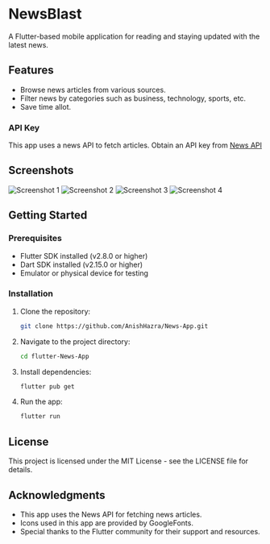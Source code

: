 # NewsBlast

A Flutter-based mobile application for reading and staying updated with the latest news.

## Features

- Browse news articles from various sources.
- Filter news by categories such as business, technology, sports, etc.
- Save time allot.

### API Key

This app uses a news API to fetch articles. Obtain an API key from [News API](https://newsapi.org/) 


## Screenshots

![Screenshot 1](https://github.com/AnishHazra/News-App/assets/121759157/534d8c68-da8a-4001-a21e-8277907e4a1f)
![Screenshot 2](https://github.com/AnishHazra/News-App/assets/121759157/54b3bfb1-e881-4e1e-a200-da17c0b18799)
![Screenshot 3](https://github.com/AnishHazra/News-App/assets/121759157/023b7324-f691-44ff-9b16-2c2eab83e76a)
![Screenshot 4](https://github.com/AnishHazra/News-App/assets/121759157/8db87050-8a51-41d0-8cbd-7ce57440d8be)


## Getting Started

### Prerequisites

- Flutter SDK installed (v2.8.0 or higher)
- Dart SDK installed (v2.15.0 or higher)
- Emulator or physical device for testing

### Installation

1. Clone the repository:

    ```bash
    git clone https://github.com/AnishHazra/News-App.git
    ```

2. Navigate to the project directory:

    ```bash
    cd flutter-News-App
    ```

3. Install dependencies:

    ```bash
    flutter pub get
    ```

4. Run the app:

    ```bash
    flutter run
    ```

## License
This project is licensed under the MIT License - see the LICENSE file for details.

## Acknowledgments
- This app uses the News API for fetching news articles.
- Icons used in this app are provided by GoogleFonts.
- Special thanks to the Flutter community for their support and resources.
